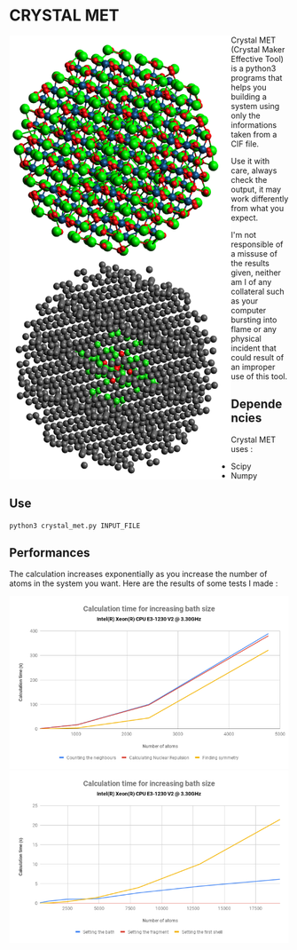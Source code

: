 # CRYSTAL MET

<a href="url"><img src="https://github.com/NehZio/Crystal-MET/blob/master/images/fig4.png" align="left" height="400" width="400" ></a>                        

<a href="url"><img src="https://github.com/NehZio/Crystal-MET/blob/master/images/fig3.png" align="left" height="400" width="400" ></a>


Crystal MET (Crystal Maker Effective Tool) is a python3 programs that helps you building a system using only the informations taken from a CIF file.

Use it with care, always check the output, it may work differently from what you expect.

I'm not responsible of a missuse of the results given, neither am I of any collateral such as your computer bursting into flame or any physical incident that could result of an improper use of this tool.

## Dependencies

Crystal MET uses :

* Scipy
* Numpy

## Use

`python3 crystal_met.py INPUT_FILE`


## Performances 

The calculation increases exponentially as you increase the number of atoms in the system you want.
Here are the results of some tests I made :

![GitHub Logo](/images/fig1.png) ![GitHub Logo](/images/fig2.png)
